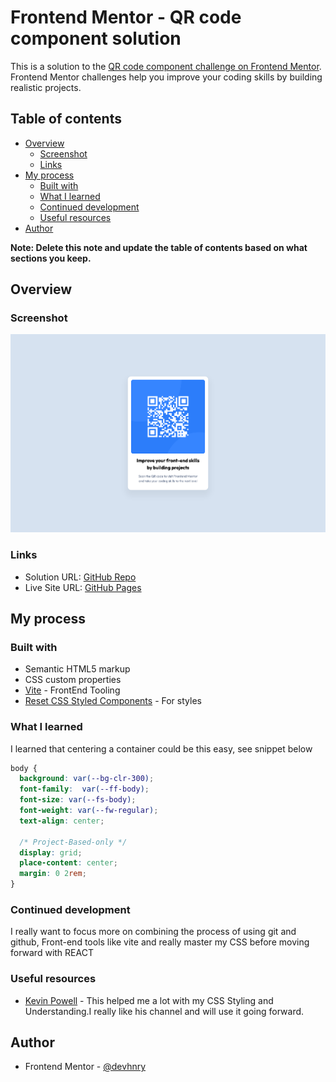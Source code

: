 # Frontend Mentor - QR code component solution

This is a solution to the [QR code component challenge on Frontend Mentor](https://www.frontendmentor.io/challenges/qr-code-component-iux_sIO_H). Frontend Mentor challenges help you improve your coding skills by building realistic projects.

## Table of contents

- [Overview](#overview)
  - [Screenshot](#screenshot)
  - [Links](#links)
- [My process](#my-process)
  - [Built with](#built-with)
  - [What I learned](#what-i-learned)
  - [Continued development](#continued-development)
  - [Useful resources](#useful-resources)
- [Author](#author)

**Note: Delete this note and update the table of contents based on what sections you keep.**

## Overview

### Screenshot

![](./mywork__screenshot.png)

### Links

- Solution URL: [GitHub Repo](https://github.com/devhnry/qr-code)
- Live Site URL: [GitHub Pages](https://devhnry.github.io/qr-code/)

## My process

### Built with

- Semantic HTML5 markup
- CSS custom properties
- [Vite](https://reactjs.org/) - FrontEnd Tooling
- [Reset CSS Styled Components](https://www.joshwcomeau.com/css/custom-css-reset/) - For styles

### What I learned

I learned that centering a container could be this easy, see snippet below

```css
body {
  background: var(--bg-clr-300);
  font-family:  var(--ff-body);
  font-size: var(--fs-body);
  font-weight: var(--fw-regular);
  text-align: center;

  /* Project-Based-only */
  display: grid;
  place-content: center;
  margin: 0 2rem;
}
```

### Continued development

I really want to focus more on combining the process of using git and github, Front-end tools like vite and really master my CSS before moving forward with REACT

### Useful resources

- [Kevin Powell](https://www.youtube.com/@KevinPowell) - This helped me a lot with my CSS Styling and Understanding.I really like his channel and will use it going forward.

## Author

- Frontend Mentor - [@devhnry](https://www.frontendmentor.io/profile/devhnry)


